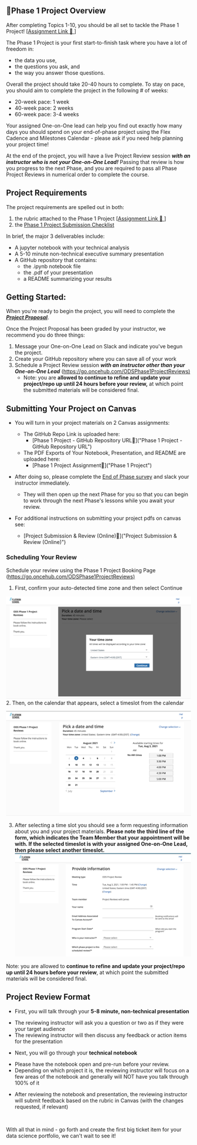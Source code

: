 🎯Phase 1 Project Overview
-------------------------


After completing Topics 1-10, you should be all set to tackle the Phase 1 Project! [[Assignment Link 🔗 ]()]






The Phase 1 Project is your first start-to-finish task where you have a lot of freedom in:


* the data you use,
* the questions you ask, and
* the way you answer those questions.


Overall the project should take 20-40 hours to complete. To stay on pace, you should aim to complete the project in the following # of weeks:


* 20-week pace: 1 week
* 40-week pace: 2 weeks
* 60-week pace: 3-4 weeks


Your assigned One-on-One lead can help you find out exactly how many days you should spend on your end-of-phase project using the Flex Cadence and Milestones Calendar - please ask if you need help planning your project time!


At the end of the project, you will have a live Project Review session ***with an instructor who is not your One-on-One Lead!*** Passing that review is how you progress to the next Phase, and you are required to pass all Phase Project Reviews in numerical order to complete the course.


Project Requirements
--------------------


The project requirements are spelled out in both:


1. the rubric attached to the Phase 1 Project [[Assignment Link 🔗 ]()]
2. the [Phase 1 Project Submission Checklist](https://docs.google.com/document/d/1ZFN9zle3-18Mtq2doEjMr3aUx2wCVySlQXzWuZiv_EY/edit)


In brief, the major 3 deliverables include:

* A jupyter notebook with your technical analysis
* A 5-10 minute non-technical executive summary presentation
* A GitHub repository that contains:
	+ the .ipynb notebook file
	+ the .pdf of your presentation
	+ a README summarizing your results


Getting Started:
----------------


When you're ready to begin the project, you will need to complete the [***Project Proposal***](#assignment_link).

Once the Project Proposal has been graded by your instructor, we recommend you do three things:


1. Message your One-on-One Lead on Slack and indicate you've begun the project.
2. Create your GitHub repository where you can save all of your work
3. Schedule a Project Review session ***with an instructor other than your One-on-One Lead*** ([https://go.oncehub.com/ODSPhase1ProjectReviews)](https://go.oncehub.com/ODSPhase1ProjectReviews)
	* Note: you are **allowed to continue to refine and update your project/repo up until 24 hours before your review,** at which point the submitted materials will be considered final.


Submitting Your Project on Canvas
---------------------------------


* You will turn in your project materials on 2 Canvas assignments:
	+ The GitHub Repo Link is uploaded here:
		- [Phase 1 Project - GitHub Repository URL🔗]("Phase 1 Project - GitHub Repository URL")
	+ The PDF Exports of Your Notebook, Presentation, and README are uploaded here:
		- [Phase 1 Project Assignment🔗]("Phase 1 Project")

* After doing so, please complete the [End of Phase survey](https://learn.co/redirect/student-nps-survey?Discipline=Data%20Science) and slack your instructor immediately. 
	* They will then open up the next Phase for you so that you can begin to work through the next Phase's lessons while you await your review.

* For additional instructions on submitting your project pdfs on canvas see:
	+ [Project Submission & Review (Online)🔗]("Project Submission & Review (Online)")


### Scheduling Your Review


Schedule your review using the Phase 1 Project Booking Page ([https://go.oncehub.com/ODSPhase1ProjectReviews)](https://go.oncehub.com/ODSPhase1ProjectReviews)



1. First, confirm your auto-detected time zone and then select Continue
   

![Confirm your time zone.](https://raw.githubusercontent.com/learn-co-curriculum/ds-flex-phase-1-project-overview/main/images/scheduling-example-1.png)
2. Then, on the calendar that appears, select a timeslot from the calendar
   

![Select a timeslot](https://raw.githubusercontent.com/learn-co-curriculum/ds-flex-phase-1-project-overview/main/images/scheduling-example-2.png)

3. After selecting a time slot you should see a form requesting information about you and your project materials. **Please note the third line of the form, which indicates the Team Member that your appointment will be with. If the selected timeslot is with your assigned One-on-One Lead, then please select another timeslot.** 
**![Project scheduling form - check the Team Member field](https://raw.githubusercontent.com/learn-co-curriculum/ds-flex-phase-1-project-overview/main/images/scheduling-example-3.png)**



Note: you are allowed to **continue to refine and update your project/repo up until 24 hours before your review**, at which point the submitted materials will be considered final. 




Project Review Format
----------------------


* First, you will talk through your **5-8 minute, non-technical presentation**
+ The reviewing instructor will ask you a question or two as if they were your target audience
+ The reviewing instructor will then discuss any feedback or action items for the presentation

* Next, you will go through your **technical notebook**
+ Please have the notebook open and pre-run before your review.
+ Depending on which project it is, the reviewing instructor will focus on a few areas of the notebook and generally will NOT have you talk through 100% of it

* After reviewing the notebook and presentation, the reviewing instructor will submit feedback based on the rubric in Canvas (with the changes requested, if relevant)


 



With all that in mind - go forth and create the first big ticket item for your data science portfolio, we can't wait to see it!


